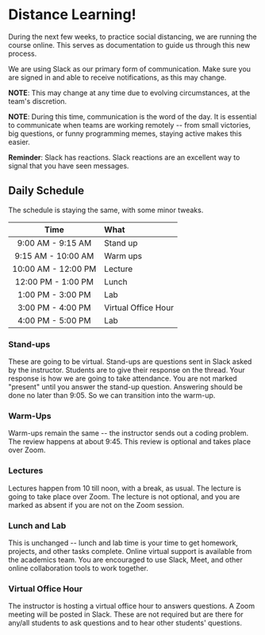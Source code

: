 # Distance Learning!

During the next few weeks, to practice social distancing, we are running the course online. This serves as documentation to guide us through this new process.

We are using Slack as our primary form of communication. Make sure you are signed in and able to receive notifications, as this may change.

**NOTE**: This may change at any time due to evolving circumstances, at the team's discretion.

**NOTE**: During this time, communication is the word of the day. It is essential to communicate when teams are working remotely -- from small victories, big questions, or funny programming memes, staying active makes this easier.

**Reminder**: Slack has reactions. Slack reactions are an excellent way to signal that you have seen messages.

## Daily Schedule

The schedule is staying the same, with some minor tweaks.

|        Time         | What                |
| :-----------------: | :------------------ |
|  9:00 AM - 9:15 AM  | Stand up            |
| 9:15 AM - 10:00 AM  | Warm ups            |
| 10:00 AM - 12:00 PM | Lecture             |
| 12:00 PM - 1:00 PM  | Lunch               |
|  1:00 PM - 3:00 PM  | Lab                 |
|  3:00 PM - 4:00 PM  | Virtual Office Hour |
|  4:00 PM - 5:00 PM  | Lab                 |

### Stand-ups

These are going to be virtual. Stand-ups are questions sent in Slack asked by the instructor. Students are to give their response on the thread. Your response is how we are going to take attendance. You are not marked "present" until you answer the stand-up question. Answering should be done no later than 9:05. So we can transition into the warm-up.

### Warm-Ups

Warm-ups remain the same -- the instructor sends out a coding problem. The review happens at about 9:45. This review is optional and takes place over Zoom.

### Lectures

Lectures happen from 10 till noon, with a break, as usual. The lecture is going to take place over Zoom. The lecture is not optional, and you are marked as absent if you are not on the Zoom session.

### Lunch and Lab

This is unchanged -- lunch and lab time is your time to get homework, projects, and other tasks complete. Online virtual support is available from the academics team. You are encouraged to use Slack, Meet, and other online collaboration tools to work together.

### Virtual Office Hour

The instructor is hosting a virtual office hour to answers questions. A Zoom meeting will be posted in Slack. These are not required but are there for any/all students to ask questions and to hear other students' questions.
